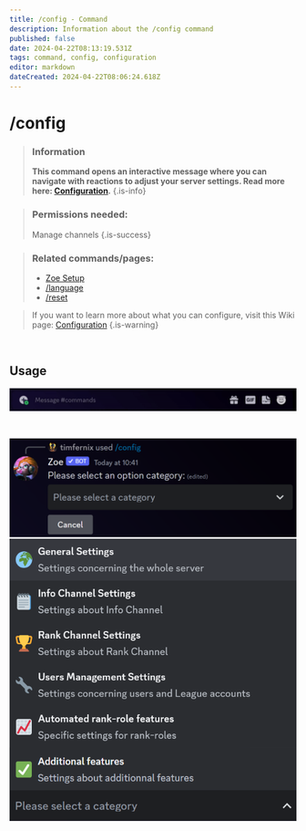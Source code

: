 ```yaml
---
title: /config - Command
description: Information about the /config command
published: false
date: 2024-04-22T08:13:19.531Z
tags: command, config, configuration
editor: markdown
dateCreated: 2024-04-22T08:06:24.618Z
---
```


# /config

>### Information
>**This command opens an interactive message where you can navigate with reactions to adjust your server settings. Read more here: [Configuration](/en/Zoe-Configuration/).**
>{.is-info}

>### Permissions needed:
>Manage channels
>{.is-success}

>### Related commands/pages:
>-   [Zoe Setup](/en/setup/)
>-   [/language](/en/commands/important/language/)
>-   [/reset](/en/commands/important/reset/)

>If you want to learn more about what you can configure, visit this Wiki page: [Configuration](/en/Zoe-Configuration/)
>{.is-warning}

<br>

## Usage

![en_config_command.gif](/en_/en_config_command.gif)

<br>


![en_config_1.png](/en_/en_config_1.png)
![configuration_choices.png](/configuration_choices.png)